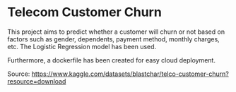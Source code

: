 # Telecom Customer Churn
 This project aims to predict whether a customer will churn or not based on factors such as gender, dependents, payment method, monthly charges, etc. The Logistic Regression model has been used.
 
 Furthermore, a dockerfile has been created for easy cloud deployment.
 
 Source: https://www.kaggle.com/datasets/blastchar/telco-customer-churn?resource=download
